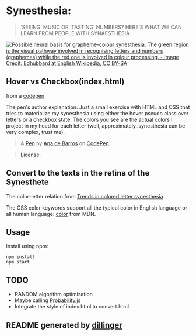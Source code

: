 # Synesthesia:

>  ‘SEEING’ MUSIC OR ‘TASTING’ NUMBERS? HERE’S WHAT WE CAN LEARN FROM PEOPLE WITH SYNAESTHESIA

[![Possible neural basis for grapheme-colour synesthesia. The green region is the visual pathway involved in recognising letters and numbers (graphemes) while the red one is involved in colour processing. - Image Credit: Edhubbard at English Wikipedia, CC BY-SA](https://static1.squarespace.com/static/54bf12d2e4b0f0d81bf74ee7/t/5897c5655016e1eeef616912/1486341484215/?format=1500w)](https://www.universal-sci.com/headlines/2017/2/5/seeing-music-or-tasting-numbers-heres-what-we-can-learn-from-people-with-synaesthesia)

## Hover vs Checkbox(index.html) 

  from a [codepen](https://codepen.io/anadebarros/pen/JbXZLo?editors=1100#0)

  The pen's author explanation: Just a small exercise with HTML and CSS that tries to materialize my synesthesia using either the hover pseudo class over letters or a checkbox state. The colors you see are the actual colors I project in my head for each letter (well, approximately..synesthesia can be very complex, trust me).

 > A [Pen](https://codepen.io/anadebarros/pen/JbXZLo) by [Ana de Barros](https://codepen.io/anadebarros) on [CodePen](https://codepen.io).

> [License](https://codepen.io/anadebarros/pen/JbXZLo/license).

## Convert to the texts in the retina of the Synesthete

The color-letter relation from [Trends in colored letter synesthesia](http://web.mit.edu/synesthesia/www/trends.html)

The CSS color keywords support all the typical color in English language or all human language: [color](https://developer.mozilla.org/en-US/docs/Web/CSS/color_value) from MDN.

## Usage

Install using npm:

```
npm install
npm start
```

## TODO
  - RANDOM algorithm optimization
  - Maybe calling [Probability.js](https://github.com/fschaefer/Probability.js)
  - Integrate the style of index.html to convert.html

## README generated by [dillinger](https://dillinger.io/)